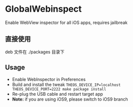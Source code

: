 # GlobalWebinspect

Enable WebView inspector for all iOS apps, requires jailbreak

## 直接使用
deb 文件在 ./packages 目录下

## Usage

* Enable WebInspector in Preferences
* Build and install the tweak `THEOS_DEVICE_IP=localhost THEOS_DEVICE_PORT=2222 make package install`
* Re-plug the USB cable and restart target app
* **Note:** if you are using iOS9, please switch to iOS9 branch

